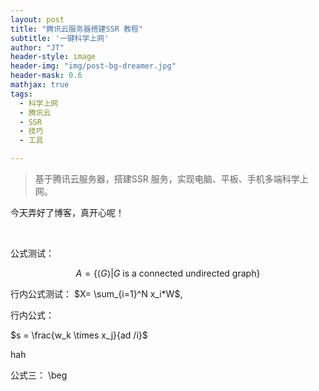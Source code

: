 ```yaml
---
layout: post
title: "腾讯云服务器搭建SSR 教程"
subtitle: '一键科学上网'
author: "JT"
header-style: image
header-img: "img/post-bg-dreamer.jpg"
header-mask: 0.6
mathjax: true
tags:
  - 科学上网
  - 腾讯云
  - SSR
  - 技巧
  - 工具

---
```


> 基于腾讯云服务器，搭建SSR 服务，实现电脑、平板、手机多端科学上网。

今天弄好了博客，真开心呢！

<br>

公式测试：

$$
A = \{ \langle G \rangle \vert G \text{ is a connected undirected graph}\}
$$

行内公式测试： $X= \sum_{i=1}^N x_i*W$, 

行内公式： 

$s = \frac{w_k \times x_j}{ad /i}$

hah 


公式三：
\beg
